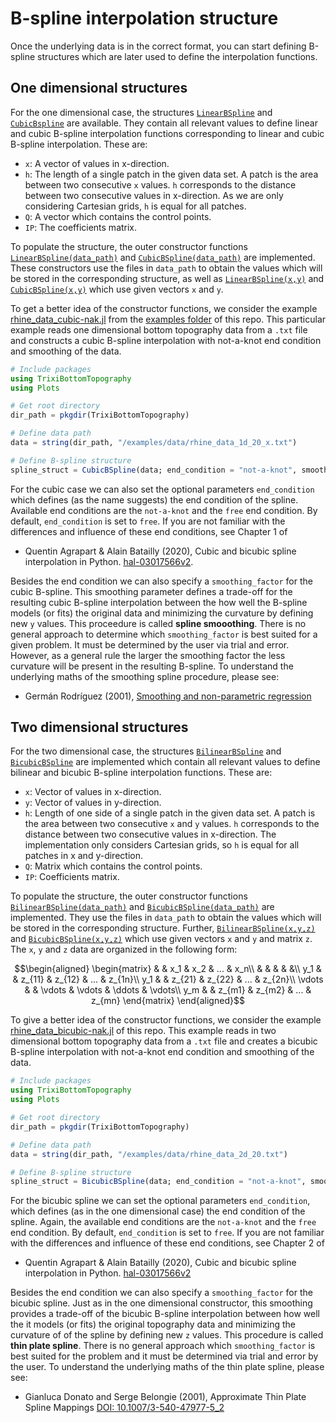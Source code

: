# B-spline interpolation structure

Once the underlying data is in the correct format, you can start defining B-spline
structures which are later used to define the interpolation functions.

## One dimensional structures

For the one dimensional case, the structures [`LinearBSpline`](https://maxbertrand1996.github.io/TrixiBottomTopography.jl/dev/reference/#TrixiBottomTopography.LinearBSpline)
and [`CubicBspline`](https://maxbertrand1996.github.io/TrixiBottomTopography.jl/dev/reference/#TrixiBottomTopography.CubicBSpline)
are available. They contain all relevant values to define linear and cubic B-spline
interpolation functions corresponding to linear and cubic B-spline interpolation.
These are:
- `x`: A vector of values in x-direction.
- `h`: The length of a single patch in the given data set. A patch is the area between two consecutive
       `x` values. `h` corresponds to the distance between two consecutive values in x-direction.
       As we are only considering Cartesian grids, `h` is equal for all patches.
- `Q`: A vector which contains the control points.
- `IP`: The coefficients matrix.

To populate the structure, the outer constructor functions [`LinearBSpline(data_path)`](https://maxbertrand1996.github.io/TrixiBottomTopography.jl/dev/reference/#TrixiBottomTopography.LinearBSpline-Tuple{String})
and [`CubicBSpline(data_path)`](https://maxbertrand1996.github.io/TrixiBottomTopography.jl/dev/reference/#TrixiBottomTopography.CubicBSpline-Tuple{String})
are implemented. These constructors use the files in `data_path` to obtain the values which
will be stored in the corresponding structure,
as well as [`LinearBSpline(x,y)`](https://maxbertrand1996.github.io/TrixiBottomTopography.jl/dev/reference/#TrixiBottomTopography.LinearBSpline-Tuple{Vector{T}%20where%20T,%20Vector{T}%20where%20T})
and [`CubicBSpline(x,y)`](https://maxbertrand1996.github.io/TrixiBottomTopography.jl/dev/reference/#TrixiBottomTopography.CubicBSpline-Tuple{Vector{T}%20where%20T,%20Vector{T}%20where%20T}) which use given vectors `x` and `y`.

To get a better idea of the constructor functions, we consider the example [rhine\_data\_cubic-nak.jl](https://github.com/maxbertrand1996/TrixiBottomTopography.jl/blob/9f6c7e967a3b094dbfa43688d25a8998fce40014/examples/rhine_data_cubic-nak.jl)
from the [examples folder](https://github.com/maxbertrand1996/TrixiBottomTopography.jl/tree/9f6c7e967a3b094dbfa43688d25a8998fce40014/examples) of this repo.
This particular example reads one dimensional bottom topography data from a `.txt` file
and constructs a cubic B-spline interpolation with not-a-knot end condition
and smoothing of the data.

```julia
# Include packages
using TrixiBottomTopography
using Plots

# Get root directory
dir_path = pkgdir(TrixiBottomTopography)

# Define data path
data = string(dir_path, "/examples/data/rhine_data_1d_20_x.txt")

# Define B-spline structure
spline_struct = CubicBSpline(data; end_condition = "not-a-knot", smoothing_factor = 999)
```

For the cubic case we can also set the optional parameters `end_condition` which defines (as the name suggests) the end condition of the spline.
Available end conditions are the `not-a-knot` and the `free` end condition.
By default, `end_condition` is set to `free`. If you are not familiar with the differences
and influence of these end conditions, see Chapter 1 of
- Quentin Agrapart & Alain Batailly (2020), Cubic and bicubic spline interpolation in Python.
  [hal-03017566v2](https://hal.archives-ouvertes.fr/hal-03017566v2).

Besides the end condition we can also specify a `smoothing_factor` for the cubic B-spline.
This smoothing parameter defines a trade-off for the resulting cubic B-spline interpolation
between the how well the B-spline models (or fits) the original data
and minimizing the curvature by defining new `y` values.
This proceedure is called **spline smooothing**. There is no general approach to determine
which `smoothing_factor` is best suited for a given problem.
It must be determined by the user via trial and error.
However, as a general rule the larger the smoothing factor the less curvature will be
present in the resulting B-spline.
To understand the underlying maths of the smoothing spline procedure, please see:
- Germán Rodríguez (2001),
  [Smoothing and non-parametric regression](https://docplayer.net/6006594-Smoothing-and-non-parametric-regression.html)

## Two dimensional structures

For the two dimensional case, the structures [`BilinearBSpline`](https://maxbertrand1996.github.io/TrixiBottomTopography.jl/dev/reference/#TrixiBottomTopography.BilinearBSpline)
and [`BicubicBSpline`](https://maxbertrand1996.github.io/TrixiBottomTopography.jl/dev/reference/#TrixiBottomTopography.BicubicBSpline)
are implemented which contain all relevant values to define bilinear and bicubic B-spline interpolation functions. These are:
- `x`: Vector of values in x-direction.
- `y`: Vector of values in y-direction.
- `h`: Length of one side of a single patch in the given data set. A patch is the area between two consecutive `x` and `y` values. `h` corresponds to the distance between two consecutive values in x-direction. The implementation only considers Cartesian grids, so `h` is equal for all patches in x and y-direction.
- `Q`: Matrix which contains the control points.
- `IP`: Coefficients matrix.

To populate the structure, the outer constructor functions [`BilinearBSpline(data_path)`](https://maxbertrand1996.github.io/TrixiBottomTopography.jl/dev/reference/#TrixiBottomTopography.BilinearBSpline-Tuple{String})
and [`BicubicBSpline(data_path)`](https://maxbertrand1996.github.io/TrixiBottomTopography.jl/dev/reference/#TrixiBottomTopography.BicubicBSpline-Tuple{String})
are implemented. They use the files in `data_path` to obtain the values which will be stored
in the corresponding structure.
Further, [`BilinearBSpline(x,y,z)`](https://maxbertrand1996.github.io/TrixiBottomTopography.jl/dev/reference/#TrixiBottomTopography.BilinearBSpline-Tuple{Vector{T}%20where%20T,%20Vector{T}%20where%20T,%20Matrix{T}%20where%20T})
and [`BicubicBSpline(x,y,z)`](https://maxbertrand1996.github.io/TrixiBottomTopography.jl/dev/reference/#TrixiBottomTopography.BicubicBSpline-Tuple{Vector{T}%20where%20T,%20Vector{T}%20where%20T,%20Matrix{T}%20where%20T})
which use given vectors `x` and `y` and matrix `z`.
The `x`, `y` and `z` data are organized in the following form:

```math
\begin{aligned}
\begin{matrix}
    & & x_1 & x_2 & ... & x_n\\
    & & & & &\\
    y_1 & & z_{11} & z_{12} & ... & z_{1n}\\
    y_1 & & z_{21} & z_{22} & ... & z_{2n}\\
    \vdots & & \vdots & \vdots & \ddots & \vdots\\
    y_m & & z_{m1} & z_{m2} & ... & z_{mn}
  \end{matrix}
\end{aligned}
```

To give a better idea of the constructor functions, we consider the example [rhine\_data\_bicubic-nak.jl](https://github.com/maxbertrand1996/TrixiBottomTopography.jl/blob/main/examples/rhine_data_bicubic-nak.jl) of this repo.
This example reads in two dimensional bottom topography data from a `.txt` file and
creates a bicubic B-spline interpolation with not-a-knot end condition
and smoothing of the data.

```julia
# Include packages
using TrixiBottomTopography
using Plots

# Get root directory
dir_path = pkgdir(TrixiBottomTopography)

# Define data path
data = string(dir_path, "/examples/data/rhine_data_2d_20.txt")

# Define B-spline structure
spline_struct = BicubicBSpline(data; end_condition = "not-a-knot", smoothing_factor = 9999)
```

For the bicubic spline we can set the optional parameters `end_condition`, which defines (as in the one dimensional case) the end condition of the spline.
Again, the available end conditions are the `not-a-knot` and the `free` end condition.
By default, `end_condition` is set to `free`.
If you are not familiar with the differences and influence of these end conditions,
see Chapter 2 of
- Quentin Agrapart & Alain Batailly (2020), Cubic and bicubic spline interpolation in Python.
  [hal-03017566v2](https://hal.archives-ouvertes.fr/hal-03017566v2)

Besides the end condition we can also specify a `smoothing_factor` for the bicubic spline.
Just as in the one dimensional constructor, this smoothing provides a trade-off
of the bicubic B-spline interpolation between how well the it models (or fits) the
original topography data and minimizing the curvature of of the spline
by defining new `z` values.
This procedure is called **thin plate spline**. There is no general approach which `smoothing_factor` is best suited for the problem and it must be determined via
trial and error by the user. To understand the underlying maths of the thin plate spline,
please see:
- Gianluca Donato and Serge Belongie (2001),
  Approximate Thin Plate Spline Mappings
  [DOI: 10.1007/3-540-47977-5_2](https://link.springer.com/content/pdf/10.1007/3-540-47977-5_2.pdf)